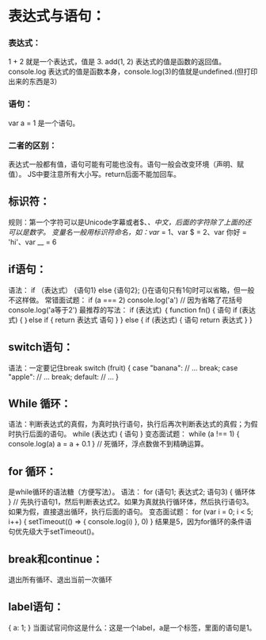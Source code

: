 # 表达式与语句：
### 表达式：
1 + 2 就是一个表达式，值是 3.
add(1, 2) 表达式的值是函数的返回值。
console.log 表达式的值是函数本身，console.log(3)的值就是undefined.(但打印出来的东西是3）
### 语句：
var a = 1 是一个语句。

### 二者的区别：
表达式一般都有值，语句可能有可能也没有。语句一般会改变环境（声明、赋值）。
JS中要注意所有大小写。return后面不能加回车。

## 标识符：
规则：第一个字符可以是Unicode字幕或者$、_、中文，后面的字符除了上面的还可以是数字。
变量名一般用标识符命名，如：var_ = 1、var $ = 2、var 你好 = 'hi'、var __ = 6

## if语句：
语法：
if （表达式） {语句1} else {语句2}; {}在语句只有1句时可以省略，但一般不这样做。
常错面试题：
if (a === 2) 
  console.log('a')  // 因为省略了花括号
  console.log('a等于2')
最推荐的写法：
if (表达式) ｛			function fn() {
语句					          if (表达式) {
｝else if {					    return 表达式
语句					          }
} else {				       if (表达式) {
语句					           return 表达式
}					             }

## switch语句：
语法：一定要记住break
switch (fruit) {
  case "banana":
  // ...
    break;
  case "apple":
  // ...
    break;
  default:
  // ...
}

## While 循环：
语法：判断表达式的真假，为真时执行语句，执行后再次判断表达式的真假；为假时执行后面的语句。
while (表达式) { 语句 }
变态面试题：
while (a !== 1) {
console.log(a)
a = a + 0.1 
}	// 死循环，浮点数做不到精确运算。

## for 循环：
是while循环的语法糖（方便写法）。
语法：
for (语句1; 表达式2; 语句3) {
循环体
} // 
先执行语句1，然后判断表达式2。如果为真就执行循环体，然后执行语句3。如果为假，直接退出循环，执行后面的语句。
变态面试题：
for  (var i = 0; i < 5; i++) {
setTimeout(() => {
  console.log(i)
}, 0)
}
结果是5，因为for循环的条件语句优先级大于setTimeout()。

## break和continue：
退出所有循环、退出当前一次循环

## label语句：
{
a: 1;
}
当面试官问你这是什么：这是一个label，a是一个标签，里面的语句是1。
